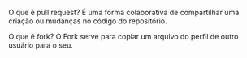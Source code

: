 O que é pull request?
É uma forma colaborativa de compartilhar uma criação ou mudanças no código do repositório.

O que é fork?
O Fork serve para copiar um arquivo do perfil de outro usuário para o seu.